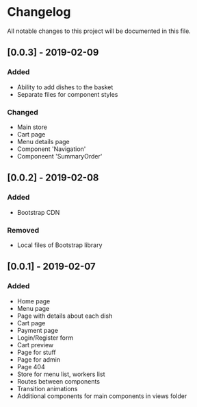 # Changelog
All notable changes to this project will be documented in this file.

## [0.0.3] - 2019-02-09
### Added
- Ability to add dishes to the basket
- Separate files for component styles

### Changed
- Main store
- Cart page
- Menu details page
- Component 'Navigation'
- Componeent 'SummaryOrder'

## [0.0.2] - 2019-02-08
### Added
- Bootstrap CDN

### Removed
- Local files of Bootstrap library

## [0.0.1] - 2019-02-07
### Added
- Home page
- Menu page
- Page with details about each dish
- Cart page
- Payment page
- Login/Register form
- Cart preview
- Page for stuff
- Page for admin
- Page 404
- Store for menu list, workers list
- Routes between components
- Transition animations
- Additional components for main components in views folder
